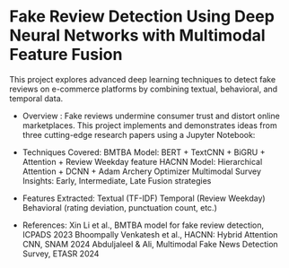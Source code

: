 # Fake Review Detection Using Deep Neural Networks with Multimodal Feature Fusion

This project explores advanced deep learning techniques to detect fake reviews on e-commerce platforms by combining textual, behavioral, and temporal data.

- Overview :
  Fake reviews undermine consumer trust and distort online marketplaces. This project implements and demonstrates ideas from three cutting-edge research papers using a Jupyter Notebook:

- Techniques Covered:
  BMTBA Model: BERT + TextCNN + BiGRU + Attention + Review Weekday feature
  HACNN Model: Hierarchical Attention + DCNN + Adam Archery Optimizer
  Multimodal Survey Insights: Early, Intermediate, Late Fusion strategies

- Features Extracted:
  Textual (TF-IDF)
  Temporal (Review Weekday)
  Behavioral (rating deviation, punctuation count, etc.)
  
- References:
  Xin Li et al., BMTBA model for fake review detection, ICPADS 2023
  Bhoompally Venkatesh et al., HACNN: Hybrid Attention CNN, SNAM 2024
  Abduljaleel & Ali, Multimodal Fake News Detection Survey, ETASR 2024

